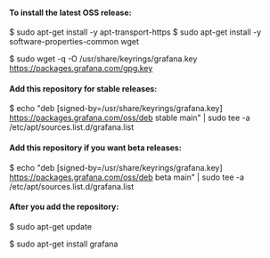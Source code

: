 #### To install the latest OSS release:

$ sudo apt-get install -y apt-transport-https
$ sudo apt-get install -y software-properties-common wget

$ sudo wget -q -O /usr/share/keyrings/grafana.key https://packages.grafana.com/gpg.key


#### Add this repository for stable releases:

$ echo "deb [signed-by=/usr/share/keyrings/grafana.key] https://packages.grafana.com/oss/deb stable main" | sudo tee -a /etc/apt/sources.list.d/grafana.list

#### Add this repository if you want beta releases:

$ echo "deb [signed-by=/usr/share/keyrings/grafana.key] https://packages.grafana.com/oss/deb beta main" | sudo tee -a /etc/apt/sources.list.d/grafana.list

#### After you add the repository:

$ sudo apt-get update

$ sudo apt-get install grafana
